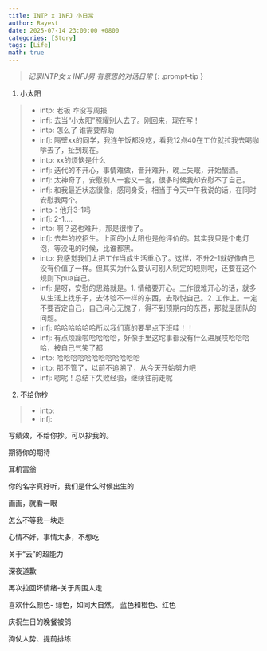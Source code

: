 ```yaml
---
title: INTP x INFJ 小日常
author: Rayest
date: 2025-07-14 23:00:00 +0800
categories: [Story]
tags: [Life]
math: true
---
```


> *记录INTP女 x INFJ男 有意思的对话日常*
{: .prompt-tip }

1. 小太阳

> - intp: 老板 咋没写周报
> - infj: 去当“小太阳”照耀别人去了。刚回来，现在写！
> - intp: 怎么了 谁需要帮助
> - infj: 隔壁xx的同学，我连午饭都没吃，看我12点40在工位就拉我去喝咖啡去了，扯到现在。
> - intp: xx的烦恼是什么
> - infj: 迭代的不开心，事情难做，晋升难升，晚上失眠，开始酗酒。
> - infj: 太神奇了，安慰别人一套又一套，很多时候我却安慰不了自己。
> - infj: 和我最近状态很像，感同身受，相当于今天中午我说的话，在同时安慰我两个。
> - intp：他升3-1吗
> - infj: 2-1....
> - intp: 啊？这也难升，那是很惨了。
> - infj: 去年的校招生。上面的小太阳也是他评价的。其实我只是个电灯泡，等没电的时候，比谁都黑。
> - intp: 我感觉我们太把工作当成生活重心了。这样，不升2-1就好像自己没有价值了一样。但其实为什么要认可别人制定的规则呢，还要在这个规则下pua自己。
> - infj: 是呀，安慰的思路就是。1. 情绪要开心。工作很难开心的话，就多从生活上找乐子，去体验不一样的东西，去取悦自己。2. 工作上。一定不要否定自己，自己问心无愧了，得不到预期内的东西，那就是团队的问题。
> - infj: 哈哈哈哈哈哈所以我们真的要早点下班哇！！
> - infj: 有点烦躁啦哈哈哈哈，好像手里这坨事都没有什么进展哎哈哈哈哈，被自己气笑了都
> - intp: 哈哈哈哈哈哈哈哈哈哈哈哈
> - intp: 那不管了，以前不追溯了，从今天开始努力吧
> - infj: 嗯呢！总结下失败经验，继续往前走呢

2. 不给你抄

> - intp:
> - infj:

写绩效，不给你抄。可以抄我的。

期待你的期待

耳机富翁


你的名字真好听，我们是什么时候出生的

画画，就看一眼

怎么不等我一块走

心情不好，事情太多，不想吃

关于“云”的超能力

深夜道歉

再次拉回坏情绪-关于周围人走

喜欢什么颜色- 绿色，如同大自然。 蓝色和橙色、红色

庆祝生日的晚餐被鸽

狗仗人势、提前排练